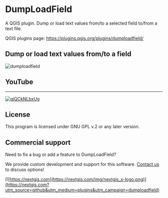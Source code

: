 # DumpLoadField

A QGIS plugin. Dump or load text values from/to a selected field to/from a text file.

QGIS plugins page: https://plugins.qgis.org/plugins/dumploadfield/ 


## Dump or load text values from/to a field

![dumploadfield](https://github.com/nextgis/qgis_dumploadfield/assets/101568545/5df716b9-96d3-422d-9fac-6a558c7d7543)

## YouTube
-------------
[![gjQCkNLbxUg](https://github.com/nextgis/qgis_dumploadfield/assets/101568545/1ee80c2e-8270-4a91-998c-4799d2d7398d)](https://youtu.be/gjQCkNLbxUg)


License
-------------
This program is licensed under GNU GPL v.2 or any later version.

Commercial support
------------------
Need to fix a bug or add a feature to DumpLoadField? 

We provide custom development and support for this software. [Contact us](https://nextgis.com/contact/?utm_source=github&utm_medium=plugins&utm_campaign=dumploadfield) to discuss options!


[![https://nextgis.com](https://nextgis.com/img/nextgis_x-logo.png)](https://nextgis.com?utm_source=github&utm_medium=plugins&utm_campaign=dumploadfield)
